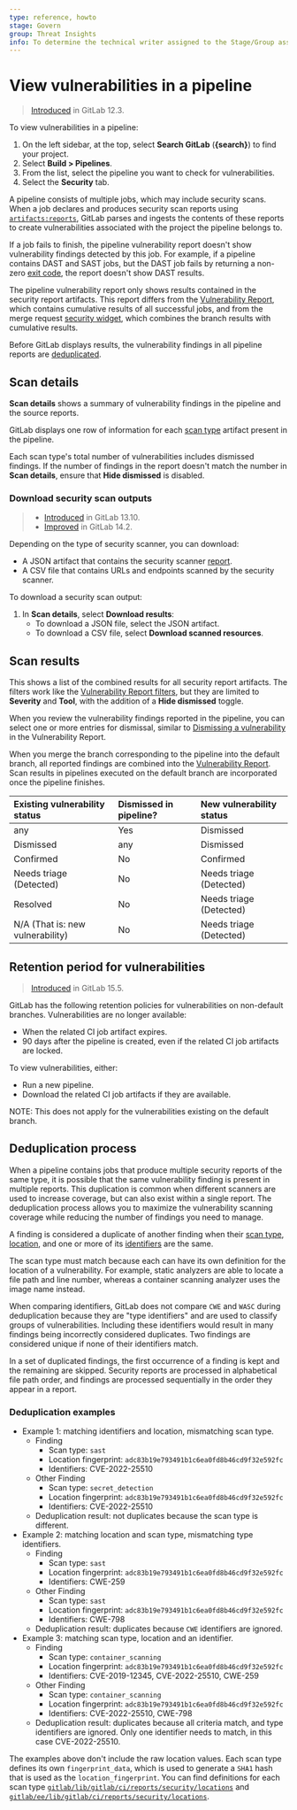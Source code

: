 ```yaml
---
type: reference, howto
stage: Govern
group: Threat Insights
info: To determine the technical writer assigned to the Stage/Group associated with this page, see https://about.gitlab.com/handbook/product/ux/technical-writing/#assignments
---
```


# View vulnerabilities in a pipeline

> [Introduced](https://gitlab.com/gitlab-org/gitlab/-/issues/13496) in GitLab 12.3.

To view vulnerabilities in a pipeline:

1. On the left sidebar, at the top, select **Search GitLab** (**{search}**) to find your project.
1. Select **Build > Pipelines**.
1. From the list, select the pipeline you want to check for vulnerabilities.
1. Select the **Security** tab.

A pipeline consists of multiple jobs, which may include security scans. When a job declares and produces security scan
reports using [`artifacts:reports`](../../../ci/yaml/artifacts_reports.md), GitLab parses and ingests the contents of
these reports to create vulnerabilities associated with the project the pipeline belongs to.

If a job fails to finish, the pipeline vulnerability report doesn't show vulnerability findings detected by this job.
For example, if a pipeline contains DAST and SAST jobs, but the DAST job fails by returning a non-zero
[exit code](../../../development/integrations/secure.md#exit-code), the report doesn't show DAST results.

The pipeline vulnerability report only shows results contained in the security report artifacts. This report differs from
the [Vulnerability Report](index.md), which contains cumulative results of all successful jobs, and from the merge request
[security widget](../index.md#view-security-scan-information-in-merge-requests), which combines the branch results with
cumulative results.

Before GitLab displays results, the vulnerability findings in all pipeline reports are [deduplicated](#deduplication-process).

## Scan details

**Scan details** shows a summary of vulnerability findings in the pipeline and the source reports.

GitLab displays one row of information for each [scan type](../terminology/index.md#scan-type-report-type) artifact present in
the pipeline.

Each scan type's total number of vulnerabilities includes dismissed findings. If the number of findings
in the report doesn't match the number in **Scan details**, ensure that **Hide dismissed** is disabled.

### Download security scan outputs

> - [Introduced](https://gitlab.com/groups/gitlab-org/-/epics/3728) in GitLab 13.10.
> - [Improved](https://gitlab.com/gitlab-org/gitlab/-/issues/333660) in GitLab 14.2.

Depending on the type of security scanner, you can download:

- A JSON artifact that contains the security scanner [report](../../../development/integrations/secure.md#report).
- A CSV file that contains URLs and endpoints scanned by the security scanner.

To download a security scan output:

1. In **Scan details**, select **Download results**:
    - To download a JSON file, select the JSON artifact.
    - To download a CSV file, select **Download scanned resources**.

## Scan results

This shows a list of the combined results for all security report artifacts. The filters work like the
[Vulnerability Report filters](index.md#vulnerability-report-filters), but they are limited to **Severity** and **Tool**, with
the addition of a **Hide dismissed** toggle.

When you review the vulnerability findings reported in the pipeline, you can select one or more entries for dismissal,
similar to [Dismissing a vulnerability](index.md#dismiss-a-vulnerability) in the Vulnerability Report.

When you merge the branch corresponding to the pipeline into the default branch, all reported findings are combined into
the [Vulnerability Report](index.md). Scan results in pipelines executed on the default branch are
incorporated once the pipeline finishes.

| Existing vulnerability status | Dismissed in pipeline? | New vulnerability status |
|:------------------------------|:-----------------------|:-------------------------|
| any                           | Yes                    | Dismissed                |
| Dismissed                     | any                    | Dismissed                |
| Confirmed                     | No                     | Confirmed                |
| Needs triage (Detected)       | No                     | Needs triage (Detected)  |
| Resolved                      | No                     | Needs triage (Detected)  |
| N/A (That is: new vulnerability) | No                     | Needs triage (Detected)  |

## Retention period for vulnerabilities

> [Introduced](https://gitlab.com/gitlab-org/gitlab/-/issues/351524) in GitLab 15.5.

GitLab has the following retention policies for vulnerabilities on non-default branches. Vulnerabilities are no longer available:

- When the related CI job artifact expires.
- 90 days after the pipeline is created, even if the related CI job artifacts are locked.

To view vulnerabilities, either:

- Run a new pipeline.
- Download the related CI job artifacts if they are available.

NOTE:
This does not apply for the vulnerabilities existing on the default branch.

## Deduplication process

When a pipeline contains jobs that produce multiple security reports of the same type, it is possible that the same
vulnerability finding is present in multiple reports. This duplication is common when different scanners are used to
increase coverage, but can also exist within a single report. The deduplication process allows you to maximize the vulnerability scanning coverage while reducing
the number of findings you need to manage.

A finding is considered a duplicate of another finding when their [scan type](../terminology/index.md#scan-type-report-type),
[location](../terminology/index.md#location-fingerprint), and one or more of its
[identifiers](../../../development/integrations/secure.md#identifiers) are the same.

The scan type must match because each can have its own definition for the location of a vulnerability. For example,
static analyzers are able to locate a file path and line number, whereas a container scanning analyzer uses the image
name instead.

When comparing identifiers, GitLab does not compare `CWE` and `WASC` during deduplication because they are
"type identifiers" and are used to classify groups of vulnerabilities. Including these identifiers would result in
many findings being incorrectly considered duplicates. Two findings are considered unique if none of their
identifiers match.

In a set of duplicated findings, the first occurrence of a finding is kept and the remaining are skipped. Security
reports are processed in alphabetical file path order, and findings are processed sequentially in the order they
appear in a report.

### Deduplication examples

- Example 1: matching identifiers and location, mismatching scan type.
  - Finding
    - Scan type: `sast`
    - Location fingerprint: `adc83b19e793491b1c6ea0fd8b46cd9f32e592fc`
    - Identifiers: CVE-2022-25510
  - Other Finding
    - Scan type: `secret_detection`
    - Location fingerprint: `adc83b19e793491b1c6ea0fd8b46cd9f32e592fc`
    - Identifiers: CVE-2022-25510
  - Deduplication result: not duplicates because the scan type is different.
- Example 2: matching location and scan type, mismatching type identifiers.
  - Finding
    - Scan type: `sast`
    - Location fingerprint: `adc83b19e793491b1c6ea0fd8b46cd9f32e592fc`
    - Identifiers: CWE-259
  - Other Finding
    - Scan type: `sast`
    - Location fingerprint: `adc83b19e793491b1c6ea0fd8b46cd9f32e592fc`
    - Identifiers: CWE-798
  - Deduplication result: duplicates because `CWE` identifiers are ignored.
- Example 3: matching scan type, location and an identifier.
  - Finding
    - Scan type: `container_scanning`
    - Location fingerprint: `adc83b19e793491b1c6ea0fd8b46cd9f32e592fc`
    - Identifiers: CVE-2019-12345, CVE-2022-25510, CWE-259
  - Other Finding
    - Scan type: `container_scanning`
    - Location fingerprint: `adc83b19e793491b1c6ea0fd8b46cd9f32e592fc`
    - Identifiers: CVE-2022-25510, CWE-798
  - Deduplication result: duplicates because all criteria match, and type identifiers are ignored.
    Only one identifier needs to match, in this case CVE-2022-25510.

The examples above don't include the raw location values. Each scan type defines its own
`fingerprint_data`, which is used to generate a `SHA1` hash that is used as the `location_fingerprint`.
You can find definitions for each scan type [`gitlab/lib/gitlab/ci/reports/security/locations`](https://gitlab.com/gitlab-org/gitlab/-/tree/01c69e97340b7c1c7e30c0caec8506910b6503c8/lib/gitlab/ci/reports/security/locations)
and [`gitlab/ee/lib/gitlab/ci/reports/security/locations`](https://gitlab.com/gitlab-org/gitlab/-/tree/01c69e97340b7c1c7e30c0caec8506910b6503c8/ee/lib/gitlab/ci/reports/security/locations).
